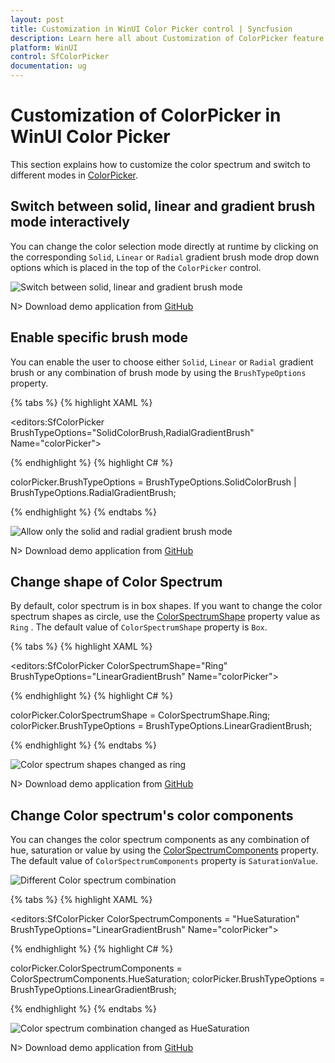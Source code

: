 ```yaml
---
layout: post
title: Customization in WinUI Color Picker control | Syncfusion
description: Learn here all about Customization of ColorPicker feature of Syncfusion WinUI Color Picker control and more details.
platform: WinUI
control: SfColorPicker
documentation: ug
---
```


# Customization of ColorPicker in WinUI Color Picker

This section explains how to customize the color spectrum and switch to different modes in [ColorPicker](https://help.syncfusion.com/cr/winUI/Syncfusion.UI.Xaml.Editors.SfColorPicker.html).

## Switch between solid, linear and gradient brush mode interactively

You can change the color selection mode directly at runtime by clicking on the corresponding `Solid`, `Linear` or `Radial` gradient brush mode drop down options which is placed in the top of the `ColorPicker` control.

![Switch between solid, linear and gradient brush mode](Getting-Started_images/ColorPicker_Switch_brushes.gif)

N> Download demo application from [GitHub](https://github.com/SyncfusionExamples/syncfusion-winui-colorpicker-examples/tree/master/Samples/SelectGradientColors)

## Enable specific brush mode

You can enable the user to choose either `Solid`, `Linear` or `Radial` gradient brush or any combination of brush mode by using the `BrushTypeOptions` property. 

{% tabs %}
{% highlight XAML %}

<editors:SfColorPicker BrushTypeOptions="SolidColorBrush,RadialGradientBrush"
                       Name="colorPicker">

{% endhighlight %}
{% highlight C# %}

colorPicker.BrushTypeOptions = BrushTypeOptions.SolidColorBrush | BrushTypeOptions.RadialGradientBrush;

{% endhighlight %}
{% endtabs %}

![Allow only the solid and radial gradient brush mode](Getting-Started_images/BrushTypeOptions.jpg)

N> Download demo application from [GitHub](https://github.com/SyncfusionExamples/syncfusion-winui-colorpicker-examples/tree/master/Samples/SelectGradientColors)

## Change shape of Color Spectrum

By default, color spectrum is in box shapes. If you want to change the color spectrum shapes as circle, use the [ColorSpectrumShape](https://help.syncfusion.com/cr/winui/Syncfusion.UI.Xaml.Editors.SfColorPicker.html#Syncfusion_UI_Xaml_Editors_SfColorPicker_ColorSpectrumShape) property value as `Ring` . The default value of `ColorSpectrumShape` property is `Box`.

{% tabs %}
{% highlight XAML %}

<editors:SfColorPicker ColorSpectrumShape="Ring" 
                       BrushTypeOptions="LinearGradientBrush"
                       Name="colorPicker">

{% endhighlight %}
{% highlight C# %}

colorPicker.ColorSpectrumShape = ColorSpectrumShape.Ring;
colorPicker.BrushTypeOptions = BrushTypeOptions.LinearGradientBrush;

{% endhighlight %}
{% endtabs %}

![Color spectrum shapes changed as ring](Getting-Started_images/ColorSpectrumShape.jpg)

N> Download demo application from [GitHub](https://github.com/SyncfusionExamples/syncfusion-winui-colorpicker-examples/tree/master/Samples/SelectGradientColors)

## Change Color spectrum's color components

You can changes the color spectrum components as any combination of hue, saturation or value by using the [ColorSpectrumComponents](https://help.syncfusion.com/cr/winui/Syncfusion.UI.Xaml.Editors.SfColorPicker.html#Syncfusion_UI_Xaml_Editors_SfColorPicker_ColorSpectrumComponents) property. The default value of `ColorSpectrumComponents` property is `SaturationValue`.

![Different Color spectrum combination](Getting-Started_images/ColorSpectrumComponents1.jpg)

{% tabs %}
{% highlight XAML %}

<editors:SfColorPicker ColorSpectrumComponents = "HueSaturation"
                       BrushTypeOptions="LinearGradientBrush"
                       Name="colorPicker">

{% endhighlight %}
{% highlight C# %}

colorPicker.ColorSpectrumComponents = ColorSpectrumComponents.HueSaturation;
colorPicker.BrushTypeOptions = BrushTypeOptions.LinearGradientBrush;

{% endhighlight %}
{% endtabs %}

![Color spectrum combination changed as HueSaturation](Getting-Started_images/ColorSpectrumComponents.jpg)

N> Download demo application from [GitHub](https://github.com/SyncfusionExamples/syncfusion-winui-colorpicker-examples/tree/master/Samples/SelectGradientColors)
